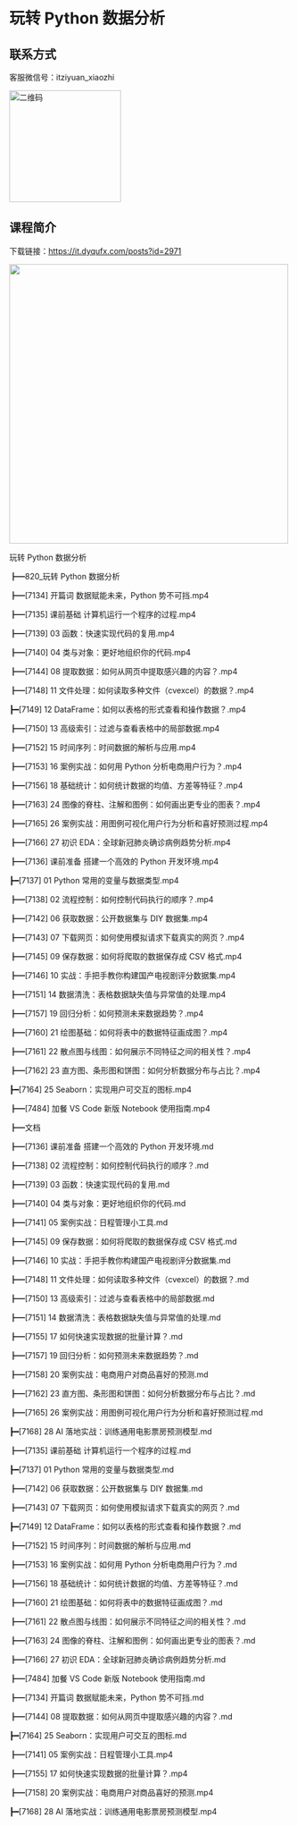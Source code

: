 # 玩转 Python 数据分析

## 联系方式

客服微信号：itziyuan_xiaozhi

<img src="https://ziyuanyun.oss-cn-guangzhou.aliyuncs.com/common/20240614073449/666b82192834a.jpg" width="200" height="200" alt="二维码">

## 课程简介

下载链接：https://it.dyqufx.com/posts?id=2971

<img src="https://ziyuanyun.oss-cn-guangzhou.aliyuncs.com/yun/20240515184457/6644922919c11.jpg" width="500" alt="">

  玩转 Python 数据分析



 ┣━820_玩转 Python 数据分析

 ┣━[7134] 开篇词 数据赋能未来，Python 势不可挡.mp4

 ┣━[7135] 课前基础 计算机运行一个程序的过程.mp4

 ┣━[7139] 03 函数：快速实现代码的复用.mp4

 ┣━[7140] 04 类与对象：更好地组织你的代码.mp4

 ┣━[7144] 08 提取数据：如何从网页中提取感兴趣的内容？.mp4

 ┣━[7148] 11 文件处理：如何读取多种文件（cvexcel）的数据？.mp4

 ┣━[7149] 12 DataFrame：如何以表格的形式查看和操作数据？.mp4

 ┣━[7150] 13 高级索引：过滤与查看表格中的局部数据.mp4

 ┣━[7152] 15 时间序列：时间数据的解析与应用.mp4

 ┣━[7153] 16 案例实战：如何用 Python 分析电商用户行为？.mp4

 ┣━[7156] 18 基础统计：如何统计数据的均值、方差等特征？.mp4

 ┣━[7163] 24 图像的脊柱、注解和图例：如何画出更专业的图表？.mp4

 ┣━[7165] 26 案例实战：用图例可视化用户行为分析和喜好预测过程.mp4

 ┣━[7166] 27 初识 EDA：全球新冠肺炎确诊病例趋势分析.mp4

 ┣━[7136] 课前准备 搭建一个高效的 Python 开发环境.mp4

 ┣━[7137] 01 Python 常用的变量与数据类型.mp4

 ┣━[7138] 02 流程控制：如何控制代码执行的顺序？.mp4

 ┣━[7142] 06 获取数据：公开数据集与 DIY 数据集.mp4

 ┣━[7143] 07 下载网页：如何使用模拟请求下载真实的网页？.mp4

 ┣━[7145] 09 保存数据：如何将爬取的数据保存成 CSV 格式.mp4

 ┣━[7146] 10 实战：手把手教你构建国产电视剧评分数据集.mp4

 ┣━[7151] 14 数据清洗：表格数据缺失值与异常值的处理.mp4

 ┣━[7157] 19 回归分析：如何预测未来数据趋势？.mp4

 ┣━[7160] 21 绘图基础：如何将表中的数据特征画成图？.mp4

 ┣━[7161] 22 散点图与线图：如何展示不同特征之间的相关性？.mp4

 ┣━[7162] 23 直方图、条形图和饼图：如何分析数据分布与占比？.mp4

 ┣━[7164] 25 Seaborn：实现用户可交互的图标.mp4

 ┣━[7484] 加餐 VS Code 新版 Notebook 使用指南.mp4

 ┣━文档

 ┣━[7136] 课前准备 搭建一个高效的 Python 开发环境.md

 ┣━[7138] 02 流程控制：如何控制代码执行的顺序？.md

 ┣━[7139] 03 函数：快速实现代码的复用.md

 ┣━[7140] 04 类与对象：更好地组织你的代码.md

 ┣━[7141] 05 案例实战：日程管理小工具.md

 ┣━[7145] 09 保存数据：如何将爬取的数据保存成 CSV 格式.md

 ┣━[7146] 10 实战：手把手教你构建国产电视剧评分数据集.md

 ┣━[7148] 11 文件处理：如何读取多种文件（cvexcel）的数据？.md

 ┣━[7150] 13 高级索引：过滤与查看表格中的局部数据.md

 ┣━[7151] 14 数据清洗：表格数据缺失值与异常值的处理.md

 ┣━[7155] 17 如何快速实现数据的批量计算？.md

 ┣━[7157] 19 回归分析：如何预测未来数据趋势？.md

 ┣━[7158] 20 案例实战：电商用户对商品喜好的预测.md

 ┣━[7162] 23 直方图、条形图和饼图：如何分析数据分布与占比？.md

 ┣━[7165] 26 案例实战：用图例可视化用户行为分析和喜好预测过程.md

 ┣━[7168] 28 AI 落地实战：训练通用电影票房预测模型.md

 ┣━[7135] 课前基础 计算机运行一个程序的过程.md

 ┣━[7137] 01 Python 常用的变量与数据类型.md

 ┣━[7142] 06 获取数据：公开数据集与 DIY 数据集.md

 ┣━[7143] 07 下载网页：如何使用模拟请求下载真实的网页？.md

 ┣━[7149] 12 DataFrame：如何以表格的形式查看和操作数据？.md

 ┣━[7152] 15 时间序列：时间数据的解析与应用.md

 ┣━[7153] 16 案例实战：如何用 Python 分析电商用户行为？.md

 ┣━[7156] 18 基础统计：如何统计数据的均值、方差等特征？.md

 ┣━[7160] 21 绘图基础：如何将表中的数据特征画成图？.md

 ┣━[7161] 22 散点图与线图：如何展示不同特征之间的相关性？.md

 ┣━[7163] 24 图像的脊柱、注解和图例：如何画出更专业的图表？.md

 ┣━[7166] 27 初识 EDA：全球新冠肺炎确诊病例趋势分析.md

 ┣━[7484] 加餐 VS Code 新版 Notebook 使用指南.md

 ┣━[7134] 开篇词 数据赋能未来，Python 势不可挡.md

 ┣━[7144] 08 提取数据：如何从网页中提取感兴趣的内容？.md

 ┣━[7164] 25 Seaborn：实现用户可交互的图标.md

 ┣━[7141] 05 案例实战：日程管理小工具.mp4

 ┣━[7155] 17 如何快速实现数据的批量计算？.mp4

 ┣━[7158] 20 案例实战：电商用户对商品喜好的预测.mp4

 ┣━[7168] 28 AI 落地实战：训练通用电影票房预测模型.mp4

  